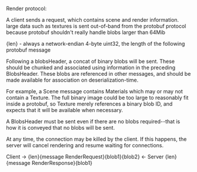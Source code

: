 Render protocol:

A client sends a request, which contains scene and render information.
large data such as textures is sent out-of-band from the protobuf protocol
because protobuf shouldn't really handle blobs larger than 64Mib

{len} - always a network-endian 4-byte uint32, the length of the following protobuf message

Following a blobsHeader, a concat of binary blobs will be sent. 
These should be chunked and associated using information in the preceding BlobsHeader.
These blobs are referenced in other messages, and should be made available 
for association on deserialization-time.

For example, a Scene message contains Materials which may or may not contain a Texture.
The full binary image could be too large to reasonably fit inside a protobuf, so Texture
merely references a binary blob ID, and expects that it will be available when necessary.

A BlobsHeader must be sent even if there are no blobs required--that is how it is conveyed
that no blobs will be sent.

At any time, the connection may be killed by the client. If this happens, the server will
cancel rendering and resume waiting for connections.

Client -> 
    {len}{message RenderRequest}{blob1}{blob2}
<- Server
    {len}{message RenderResponse}{blob1}